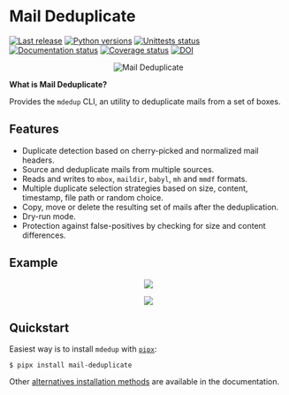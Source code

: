 # Mail Deduplicate

[![Last release](https://img.shields.io/pypi/v/mail-deduplicate.svg)](https://pypi.python.org/pypi/mail-deduplicate)
[![Python versions](https://img.shields.io/pypi/pyversions/mail-deduplicate.svg)](https://pypi.python.org/pypi/mail-deduplicate)
[![Unittests status](https://github.com/kdeldycke/mail-deduplicate/actions/workflows/tests.yaml/badge.svg?branch=main)](https://github.com/kdeldycke/mail-deduplicate/actions/workflows/tests.yaml?query=branch%3Amain)
[![Documentation status](https://github.com/kdeldycke/mail-deduplicate/actions/workflows/docs.yaml/badge.svg?branch=main)](https://github.com/kdeldycke/mail-deduplicate/actions/workflows/docs.yaml?query=branch%3Amain)
[![Coverage status](https://codecov.io/gh/kdeldycke/mail-deduplicate/branch/main/graph/badge.svg)](https://codecov.io/gh/kdeldycke/mail-deduplicate/branch/main)
[![DOI](https://zenodo.org/badge/XXXXXXXX.svg)](https://zenodo.org/badge/latestdoi/XXXXXXXX)


<p align="center">
  <img src="https://raw.githubusercontent.com/kdeldycke/mail-deduplicate/main/docs/cli-coloured-header.png" alt="Mail Deduplicate">
</p>

**What is Mail Deduplicate?**

Provides the `mdedup` CLI, an utility to deduplicate mails from a set of boxes.

## Features

- Duplicate detection based on cherry-picked and normalized mail
  headers.
- Source and deduplicate mails from multiple sources.
- Reads and writes to `mbox`, `maildir`, `babyl`, `mh` and `mmdf`
  formats.
- Multiple duplicate selection strategies based on size, content,
  timestamp, file path or random choice.
- Copy, move or delete the resulting set of mails after the
  deduplication.
- Dry-run mode.
- Protection against false-positives by checking for size and content
  differences.

## Example

<p align="center">
  <img src="https://raw.githubusercontent.com/kdeldycke/mail-deduplicate/main/docs/cli-colored-help.png">
</p>

<p align="center">
  <img src="https://raw.githubusercontent.com/kdeldycke/mail-deduplicate/main/docs/cli-coloured-run.png">
</p>


## Quickstart

Easiest way is to install `mdedup` with [`pipx`](https://pypa.github.io/pipx/):

```shell-session
$ pipx install mail-deduplicate
```

Other
[alternatives installation methods](https://kdeldycke.github.io/mail-deduplicate/install.html)
are available in the documentation.